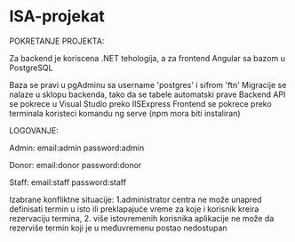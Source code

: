# ISA-projekat
POKRETANJE PROJEKTA:

Za backend je koriscena .NET tehologija, a za frontend Angular sa bazom u PostgreSQL

Baza se pravi u pgAdminu sa username 'postgres' i sifrom 'ftn'
Migracije se nalaze u sklopu backenda, tako da se tabele automatski prave
Backend API se pokrece u Visual Studio preko IISExpress
Frontend se pokrece preko terminala koristeci komandu ng serve (npm mora biti instaliran)


LOGOVANJE:

Admin:
    email:admin
    password:admin
    
Donor:
    email:donor
    password:donor
 
Staff:
    email:staff
    password:staff
    
Izabrane konfliktne situacije: 
    1.administrator centra ne može unapred definisati termin u isto ili
preklapajuće vreme za koje i korisnik kreira rezervaciju termina,
    2. više istovremenih korisnika aplikacije ne može da rezerviše termin koji je u
međuvremenu postao nedostupan
